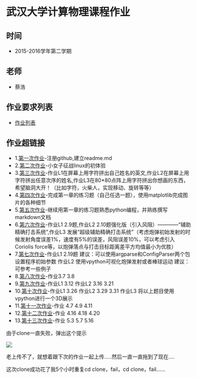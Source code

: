 # 武汉大学计算物理课程作业

## 时间
- 2015-2016学年第二学期

## 老师
- 蔡浩

## 作业要求列表
- [作业列表](https://github.com/caihao/computational_physics_whu/blob/master/Exercises.md)

## 作业超链接
- 1.[第一次作业](https://github.com/DesertSunset/computationalphysics_N2013301020088/blob/master/README.md)-注册github,建立readme.md
- 2.[第二次作业](https://github.com/DesertSunset/computationalphysics_N2013301020088/blob/master/TheSecondHomework.md)-小女子征战linux的初体验
- 3.[第三次作业](https://github.com/DesertSunset/computationalphysics_N2013301020088/blob/master/The%20third%20homework.md)-作业L1在屏幕上用字符拼出自己姓名的英文,作业L2在屏幕上用字符拼出任意次序的姓名,作业L3在80*80点阵上用字符拼出你想画的东西，希望脑洞大开！（比如字符，火柴人，实现移动、旋转等等）
- 4.[第四次作业](https://github.com/DesertSunset/computationalphysics_N2013301020088/blob/master/chapter%201/The%20forth%20homework.md)-完成第一章的练习题（自己任选一题），使用matplotlib完成图片的各种细节
- 5.[第五次作业](https://github.com/DesertSunset/computationalphysics_N2013301020088/blob/master/chapter%201/The%20fifth%20homework.md)-继续用第一章的练习题熟悉python编程，并熟练撰写markdown文档
- 6.[第六次作业](https://github.com/DesertSunset/computationalphysics_N2013301020088/blob/master/chapter%202/The%20sixth%20homework.md)-作业L1 2.9题,作业L2 2.10题强化版（引入风阻）————“辅助精确打击系统”,作业L3 发展“超级辅助精确打击系统”（考虑炮弹初始发射的时候发射角度误差1%，速度有5%的误差，风阻误差10%，可以考虑引入Coriolis force等，以炮弹落点与打击目标距离差平方均值最小为优胜）
- 7.[第七次作业](https://github.com/DesertSunset/computationalphysics_N2013301020088/blob/master/chapter%202/The%20seventh%20homework.md)-作业L1 2.19题 建议：可以使用argparse和ConfigParser两个包设置程序初始参数 作业L2 使用vpython可视化炮弹发射或者棒球运动 建议：可参考一些例子
- 8.[第八次作业](https://github.com/DesertSunset/computationalphysics_N2013301020088/blob/master/chapter%203/The%20eighth%20homework.md)-作业3.7 3.8
- 9.[第九次作业](https://github.com/DesertSunset/computationalphysics_N2013301020088/blob/master/chapter%203/The%20ninth%20homework.md)-作业L1 3.12 作业L2 3.16 3.21
- 10.[第十次作业](https://github.com/DesertSunset/computationalphysics_N2013301020088/blob/master/chapter%203/The%20tenth%20homeworemd.md)-作业L1 3.26 作业L2 3.29 3.31 作业L3 将以上题目使用vpython进行一个3D展示
- 11.[第十一次作业](https://github.com/DesertSunset/computationalphysics_N2013301020088/blob/master/chapter%204/The%20eleventh%20homework.md)-作业 4.7 4.9 4.11 
- 12.[第十二次作业](https://github.com/DesertSunset/computationalphysics_N2013301020088/blob/master/chapter%204/The%20twelfth%20homework.md)-作业 4.16 4.18 4.20
- 13.[第十三次作业](https://github.com/DesertSunset/computationalphysics_N2013301020088/blob/master/chapter%205/The%20thirteen%20homework.md)-作业 5.3 5.7 5.16


由于clone一直失败，弹出这个提示

![](http://i.imgur.com/pQGOOgp.jpg)

老上传不了，就想着跟下次的作业一起上传.....然后一直一直拖到了现在....

这次clone成功花了我5个小时重复cd clone，fail，cd clone，fail......